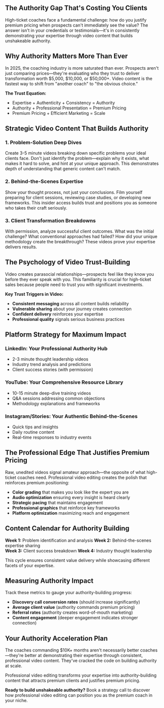 ## The Authority Gap That's Costing You Clients

High-ticket coaches face a fundamental challenge: how do you justify premium pricing when prospects can't immediately see the value? The answer isn't in your credentials or testimonials—it's in consistently demonstrating your expertise through video content that builds unshakeable authority.

## Why Authority Matters More Than Ever

In 2025, the coaching industry is more saturated than ever. Prospects aren't just comparing prices—they're evaluating who they trust to deliver transformation worth $5,000, $10,000, or $50,000+. Video content is the fastest way to shift from "another coach" to "the obvious choice."

**The Trust Equation:**
- Expertise + Authenticity + Consistency = Authority
- Authority + Professional Presentation = Premium Pricing
- Premium Pricing + Efficient Marketing = Scale

## Strategic Video Content That Builds Authority

### 1. Problem-Solution Deep Dives

Create 3-5 minute videos breaking down specific problems your ideal clients face. Don't just identify the problem—explain why it exists, what makes it hard to solve, and hint at your unique approach. This demonstrates depth of understanding that generic content can't match.

### 2. Behind-the-Scenes Expertise

Show your thought process, not just your conclusions. Film yourself preparing for client sessions, reviewing case studies, or developing new frameworks. This insider access builds trust and positions you as someone who takes their craft seriously.

### 3. Client Transformation Breakdowns

With permission, analyze successful client outcomes. What was the initial challenge? What conventional approaches had failed? How did your unique methodology create the breakthrough? These videos prove your expertise delivers results.

## The Psychology of Video Trust-Building

Video creates parasocial relationships—prospects feel like they know you before they ever speak with you. This familiarity is crucial for high-ticket sales because people need to trust you with significant investments.

**Key Trust Triggers in Video:**
- **Consistent messaging** across all content builds reliability
- **Vulnerable sharing** about your journey creates connection
- **Confident delivery** reinforces your expertise
- **Professional quality** signals serious business practices

## Platform Strategy for Maximum Impact

### LinkedIn: Your Professional Authority Hub
- 2-3 minute thought leadership videos
- Industry trend analysis and predictions
- Client success stories (with permission)

### YouTube: Your Comprehensive Resource Library  
- 10-15 minute deep-dive training videos
- Q&A sessions addressing common objections
- Methodology explanations and frameworks

### Instagram/Stories: Your Authentic Behind-the-Scenes
- Quick tips and insights
- Daily routine content
- Real-time responses to industry events

## The Professional Edge That Justifies Premium Pricing

Raw, unedited videos signal amateur approach—the opposite of what high-ticket coaches need. Professional video editing creates the polish that reinforces premium positioning:

- **Color grading** that makes you look like the expert you are
- **Audio optimization** ensuring every insight is heard clearly
- **Strategic pacing** that maintains engagement
- **Professional graphics** that reinforce key frameworks
- **Platform optimization** maximizing reach and engagement

## Content Calendar for Authority Building

**Week 1:** Problem identification and analysis
**Week 2:** Behind-the-scenes expertise sharing  
**Week 3:** Client success breakdown
**Week 4:** Industry thought leadership

This cycle ensures consistent value delivery while showcasing different facets of your expertise.

## Measuring Authority Impact

Track these metrics to gauge your authority-building progress:
- **Discovery call conversion rates** (should increase significantly)
- **Average client value** (authority commands premium pricing)
- **Referral rates** (authority creates word-of-mouth marketing)
- **Content engagement** (deeper engagement indicates stronger connection)

## Your Authority Acceleration Plan

The coaches commanding $10K+ months aren't necessarily better coaches—they're better at demonstrating their expertise through consistent, professional video content. They've cracked the code on building authority at scale.

Professional video editing transforms your expertise into authority-building content that attracts premium clients and justifies premium pricing.

**Ready to build unshakeable authority?** Book a strategy call to discover how professional video editing can position you as the premium coach in your niche.
